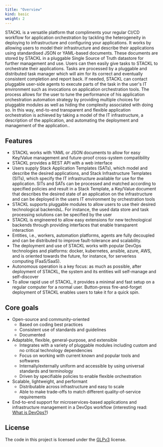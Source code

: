 ```yaml
---
title: "Overview"
kind: basic
weight: 2
---
```


STACKL is a versatile platform that compliments your regular CI/CD workflow for application orchestration by tackling the heterogeneity in deploying to infrastructure and configuring your applications.
It works by allowing users to model their infrastructure and describe their applications using standardised JSON or YAML-based documents.
These documents are stored by STACKL in a pluggable Single Source of Truth datastore for further management and use.
Users can then easily give tasks to STACKL to orchestrate their applications.
Tasks are processed by a pluggable and distributed task manager which will aim for its correct and eventually consistent completion and report back.
If needed, STACKL can contact pluggable user-side agents to execute parts of the task in the user's IT environment such as invocations on application orchestration tools.
The process allows for the user to tune the performance of his application orchestration automation strategy by providing multiple choices for pluggable modules as well as hiding the complexity associated with doing so.
In this way, end-to-end  transparent and flexible application orchestration is achieved by taking a model of the IT infrastructure, a description of the application, and automating the deployment and management of the application..

## Features

* STACKL works with YAML or JSON documents to allow  for easy Key/Value management and future-proof cross-system compatibility
* STACKL provides a REST API with a web interface
* Users supply Stack Application Templates (SATs), which model and describe the desired applications, and Stack Infrastructure Templates (SITs), which specify the IT infrastructure available for use for the application. SITs and SATs can be processed and matched according to specified policies and result in a Stack Template, a Key/Value document that describes the desired state of an application on the infrastructure and can be deployed in the users IT environment by orchestration tools
* STACKL supports pluggable modules to allow users to use their desired technological backendsL. For instance, the used data store and task processing solutions can be specified by the user
* STACKL is engineered to allow easy extensions for new technological backends through providing interfaces that enable transparent interaction
* Entities, i.e., workers, automation platforms, agents  are fully decoupled and can be distributed to improve fault-tolerance and scalability.
* The deployment and use of STACKL works with popular DevOps technologies and platforms: docker, kubernetes, ansible, azure, AWS, and is oriented towards the future, for instance, for serverless computing (FaaS/SaaS).
* Autonomous operation is a key focus: as much as possible, after deployment of STACKL, the system and its entities will self-manage and self-discover
* To allow rapid use of STACKL, it provides a minimal and fast setup on a regular computer for a normal user. Button-press fire-and-forget deployment of STACKL enables users to take it for a quick spin.


## Core goals

* Open-source and community-oriented
  * Based on coding best practices
  * Consistent use of standards and guidelines
  * Documented
* Adaptable, flexible, general-purpose, and extensible
  * Integrates with a variety of pluggable modules including custom and no critical technology dependencies
  * Focus on working with current known and popular tools and softwares
  * Internally/externally uniform and accessible by using universal standards and terminology
  * Driven by specifiable policies to enable flexible orchestration
* Scalable, lightweight, and performant
  * Distributable across infrastructure and easy to scale
  * Able to make trade-offs to match different quality-of-service requirements
* End-to-end support for microservices-based applications and infrastructure management in a DevOps workflow (interesting read: [What is DevOps?](https://www.atlassian.com/devops))

## License

The code in this project is licensed under the [GLPv3](../LICENSE) license.
